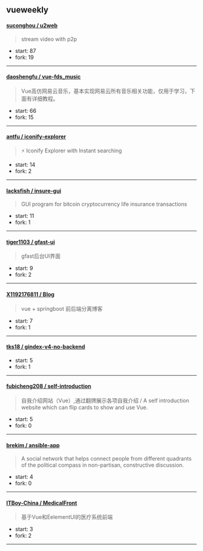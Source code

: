## vueweekly

#### [suconghou / u2web](https://github.com/suconghou/u2web)

> stream video with p2p

+ start: 87
+ fork: 19

----


#### [daoshengfu / vue-fds_music](https://github.com/daoshengfu/vue-fds_music)

> Vue高仿网易云音乐，基本实现网易云所有音乐相关功能，仅用于学习，下面有详细教程。 

+ start: 66
+ fork: 15

----


#### [antfu / iconify-explorer](https://github.com/antfu/iconify-explorer)

> ⚡️ Iconify Explorer with Instant searching

+ start: 14
+ fork: 2

----


#### [lacksfish / insure-gui](https://github.com/lacksfish/insure-gui)

> GUI program for bitcoin cryptocurrency life insurance transactions

+ start: 11
+ fork: 1

----


#### [tiger1103 / gfast-ui](https://github.com/tiger1103/gfast-ui)

> gfast后台UI界面

+ start: 9
+ fork: 2

----


#### [X1192176811 / Blog](https://github.com/X1192176811/Blog)

> vue + springboot 前后端分离博客

+ start: 7
+ fork: 1

----


#### [tks18 / gindex-v4-no-backend](https://github.com/tks18/gindex-v4-no-backend)

> 

+ start: 5
+ fork: 1

----


#### [fubicheng208 / self-introduction](https://github.com/fubicheng208/self-introduction)

> 自我介绍网站（Vue）,通过翻牌展示各项自我介绍 / A self introduction website which can flip cards to show and use Vue.

+ start: 5
+ fork: 0

----


#### [brekim / ansible-app](https://github.com/brekim/ansible-app)

> A social network that helps connect people from different quadrants of the political compass in non-partisan, constructive discussion.

+ start: 4
+ fork: 0

----


#### [ITBoy-China / MedicalFront](https://github.com/ITBoy-China/MedicalFront)

> 基于Vue和EelementUI的医疗系统前端

+ start: 3
+ fork: 2

----

